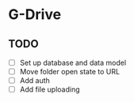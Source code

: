# G-Drive 

## TODO 

- [ ] Set up database and data model
- [ ] Move folder open state to URL
- [ ] Add auth
- [ ] Add file uploading